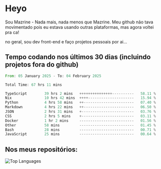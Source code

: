# Heyo

Sou Mazrine - Nada mais, nada menos que Mazrine.
Meu github não tava movimentado pois eu estava usando outras plataformas, mas agora voltei pra ca!

no geral, sou dev front-end e faço projetos pessoais por ai...


## Tempo codando nos últimos 30 dias (incluindo projetos fora do github)
<!--START_SECTION:waka-->

```rust
From: 05 January 2025 - To: 04 February 2025

Total Time: 67 hrs 11 mins

TypeScript        39 hrs 2 mins   +++++++++++++++----------   58.11 %
Nix               10 hrs 42 mins  ++++---------------------   15.94 %
Python            4 hrs 58 mins   ++-----------------------   07.40 %
Markdown          4 hrs 22 mins   ++-----------------------   06.50 %
JSON              2 hrs 31 mins   +------------------------   03.76 %
CSS               2 hrs 5 mins    +------------------------   03.11 %
Docker            1 hr 2 mins     -------------------------   01.56 %
Other             58 mins         -------------------------   01.45 %
Bash              28 mins         -------------------------   00.71 %
JavaScript        25 mins         -------------------------   00.64 %
```

<!--END_SECTION:waka-->

<!--
**Mazrine/Mazrine** is a ✨ _special_ ✨ repository because its `README.md` (this file) appears on your GitHub profile.

Here are some ideas to get you started:

- 🔭 I’m currently working on ...
- 🌱 I’m currently learning ...
- 👯 I’m looking to collaborate on ...
- 🤔 I’m looking for help with ...
- 💬 Ask me about ...
- 📫 How to reach me: ...
- 😄 Pronouns: ...
- ⚡ Fun fact: ...
-->


## Nos meus repositórios:

![Top Languages](https://github-readme-stats.vercel.app/api/top-langs/?username=mazrine&theme=tokyonight&layout=donut&langs_count=10&locale=pt-br)
